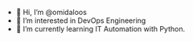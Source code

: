- 👋 Hi, I’m @omidaloos
- 👀 I’m interested in DevOps Engineering 
- 🌱 I’m currently learning IT Automation with Python.
